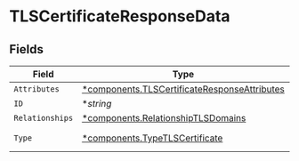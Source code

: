 # TLSCertificateResponseData


## Fields

| Field                                                                                                   | Type                                                                                                    | Required                                                                                                | Description                                                                                             | Example                                                                                                 |
| ------------------------------------------------------------------------------------------------------- | ------------------------------------------------------------------------------------------------------- | ------------------------------------------------------------------------------------------------------- | ------------------------------------------------------------------------------------------------------- | ------------------------------------------------------------------------------------------------------- |
| `Attributes`                                                                                            | [*components.TLSCertificateResponseAttributes](../../models/shared/tlscertificateresponseattributes.md) | :heavy_minus_sign:                                                                                      | N/A                                                                                                     |                                                                                                         |
| `ID`                                                                                                    | **string*                                                                                               | :heavy_minus_sign:                                                                                      | N/A                                                                                                     | cRTguUGZzb2W9Euo4moOr                                                                                   |
| `Relationships`                                                                                         | [*components.RelationshipTLSDomains](../../models/shared/relationshiptlsdomains.md)                     | :heavy_minus_sign:                                                                                      | N/A                                                                                                     |                                                                                                         |
| `Type`                                                                                                  | [*components.TypeTLSCertificate](../../models/shared/typetlscertificate.md)                             | :heavy_minus_sign:                                                                                      | Resource type                                                                                           |                                                                                                         |